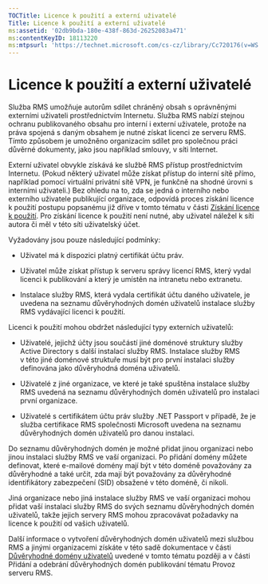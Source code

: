 ```yaml
---
TOCTitle: Licence k použití a externí uživatelé
Title: Licence k použití a externí uživatelé
ms:assetid: '02db9bda-180e-438f-863d-26252083a471'
ms:contentKeyID: 18113220
ms:mtpsurl: 'https://technet.microsoft.com/cs-cz/library/Cc720176(v=WS.10)'
---
```


Licence k použití a externí uživatelé
=====================================

Služba RMS umožňuje autorům sdílet chráněný obsah s oprávněnými externími uživateli prostřednictvím Internetu. Služba RMS nabízí stejnou ochranu publikovaného obsahu pro interní i externí uživatele, protože na práva spojená s daným obsahem je nutné získat licenci ze serveru RMS. Tímto způsobem je umožněno organizacím sdílet pro společnou práci důvěrné dokumenty, jako jsou například smlouvy, v síti Internet.

Externí uživatel obvykle získává ke službě RMS přístup prostřednictvím Internetu. (Pokud některý uživatel může získat přístup do interní sítě přímo, například pomocí virtuální privátní sítě VPN, je funkčně na shodné úrovni s interními uživateli.) Bez ohledu na to, zda se jedná o interního nebo externího uživatele publikující organizace, odpovídá proces získání licence k použití postupu popsanému již dříve v tomto tématu v části [Získání licence k použití](https://technet.microsoft.com/0b6cde34-418a-4dee-9d27-b65b93b535ac). Pro získání licence k použití není nutné, aby uživatel náležel k síti autora či měl v této síti uživatelský účet.

Vyžadovány jsou pouze následující podmínky:

-   Uživatel má k dispozici platný certifikát účtu práv.

-   Uživatel může získat přístup k serveru správy licencí RMS, který vydal licenci k publikování a který je umístěn na intranetu nebo extranetu.

-   Instalace služby RMS, která vydala certifikát účtu daného uživatele, je uvedena na seznamu důvěryhodných domén uživatelů instalace služby RMS vydávající licenci k použití.

Licenci k použití mohou obdržet následující typy externích uživatelů:

-   Uživatelé, jejichž účty jsou součástí jiné doménové struktury služby Active Directory s další instalací služby RMS. Instalace služby RMS v této jiné doménové struktuře musí být pro první instalaci služby definována jako důvěryhodná doména uživatelů.

-   Uživatelé z jiné organizace, ve které je také spuštěna instalace služby RMS uvedená na seznamu důvěryhodných domén uživatelů pro instalaci první organizace.

-   Uživatelé s certifikátem účtu práv služby .NET Passport v případě, že je služba certifikace RMS společnosti Microsoft uvedena na seznamu důvěryhodných domén uživatelů pro danou instalaci.

Do seznamu důvěryhodných domén je možné přidat jinou organizaci nebo jinou instalaci služby RMS ve vaší organizaci. Po přidání domény můžete definovat, které e-mailové domény mají být v této doméně považovány za důvěryhodné a také určit, zda mají být považovány za důvěryhodné identifikátory zabezpečení (SID) obsažené v této doméně, či nikoli.

Jiná organizace nebo jiná instalace služby RMS ve vaší organizaci mohou přidat vaší instalaci služby RMS do svých seznamu důvěryhodných domén uživatelů, takže jejich servery RMS mohou zpracovávat požadavky na licence k použití od vašich uživatelů.

Další informace o vytvoření důvěryhodných domén uživatelů mezi službou RMS a jinými organizacemi získáte v této sadě dokumentace v části [Důvěryhodné domény uživatelů](https://technet.microsoft.com/a09b883f-f455-4c46-a4fd-d37b689e1d24) uvedené v tomto tématu později a v části Přidání a odebrání důvěryhodných domén publikování tématu Provoz serveru RMS.
